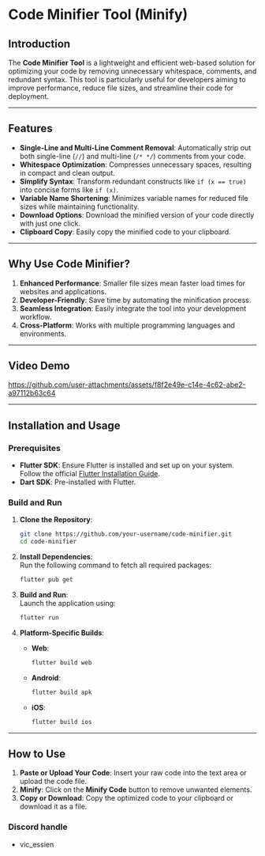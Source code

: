 # Code Minifier Tool (Minify)

## Introduction  
The **Code Minifier Tool** is a lightweight and efficient web-based solution for optimizing your code by removing unnecessary whitespace, comments, and redundant syntax. This tool is particularly useful for developers aiming to improve performance, reduce file sizes, and streamline their code for deployment.

---

## Features  
- **Single-Line and Multi-Line Comment Removal**: Automatically strip out both single-line (`//`) and multi-line (`/* */`) comments from your code.  
- **Whitespace Optimization**: Compresses unnecessary spaces, resulting in compact and clean output.  
- **Simplify Syntax**: Transform redundant constructs like `if (x == true)` into concise forms like `if (x)`.  
- **Variable Name Shortening**: Minimizes variable names for reduced file sizes while maintaining functionality.  
- **Download Options**: Download the minified version of your code directly with just one click.  
- **Clipboard Copy**: Easily copy the minified code to your clipboard.  

---

## Why Use Code Minifier?  
1. **Enhanced Performance**: Smaller file sizes mean faster load times for websites and applications.  
2. **Developer-Friendly**: Save time by automating the minification process.  
3. **Seamless Integration**: Easily integrate the tool into your development workflow.  
4. **Cross-Platform**: Works with multiple programming languages and environments.  

---

## Video Demo   

https://github.com/user-attachments/assets/f8f2e49e-c14e-4c62-abe2-a97112b63c64

---

## Installation and Usage  

### Prerequisites  
- **Flutter SDK**: Ensure Flutter is installed and set up on your system. Follow the official [Flutter Installation Guide](https://flutter.dev/docs/get-started/install).  
- **Dart SDK**: Pre-installed with Flutter.  

### Build and Run  

1. **Clone the Repository**:  
   ```bash
   git clone https://github.com/your-username/code-minifier.git
   cd code-minifier
   ```

2. **Install Dependencies**:  
   Run the following command to fetch all required packages:  
   ```bash
   flutter pub get
   ```

3. **Build and Run**:  
   Launch the application using:  
   ```bash
   flutter run
   ```  

4. **Platform-Specific Builds**:  
   - **Web**:  
     ```bash
     flutter build web
     ```  
   - **Android**:  
     ```bash
     flutter build apk
     ```  
   - **iOS**:  
     ```bash
     flutter build ios
     ```  

---

## How to Use  
1. **Paste or Upload Your Code**: Insert your raw code into the text area or upload the code file.  
2. **Minify**: Click on the **Minify Code** button to remove unwanted elements.  
3. **Copy or Download**: Copy the optimized code to your clipboard or download it as a file.

### Discord handle
- vic_essien
